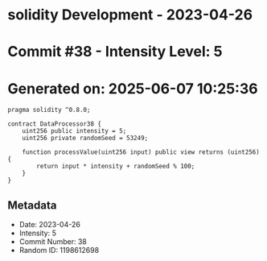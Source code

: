 ﻿# solidity Development - 2023-04-26
# Commit #38 - Intensity Level: 5
# Generated on: 2025-06-07 10:25:36
```solidity
pragma solidity ^0.8.0;

contract DataProcessor38 {
    uint256 public intensity = 5;
    uint256 private randomSeed = 53249;

    function processValue(uint256 input) public view returns (uint256) {
        return input * intensity + randomSeed % 100;
    }
}
```
## Metadata
- Date: 2023-04-26
- Intensity: 5
- Commit Number: 38
- Random ID: 1198612698
